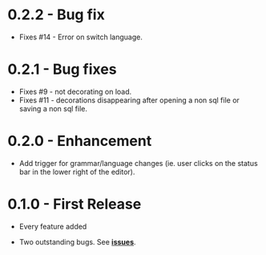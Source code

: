 # 0.2.2 - Bug fix

*   Fixes #14 - Error on switch language.

# 0.2.1 - Bug fixes

*   Fixes #9 - not decorating on load.
*   Fixes #11 - decorations disappearing after opening a non sql file or saving a non sql file.

# 0.2.0 - Enhancement

*   Add trigger for grammar/language changes (ie. user clicks on the
    status bar in the lower right of the editor).

# 0.1.0 - First Release

*   Every feature added

*   Two outstanding bugs.  See
    [**issues**](https://github.com/DavidLGoldberg/qolor/issues).
